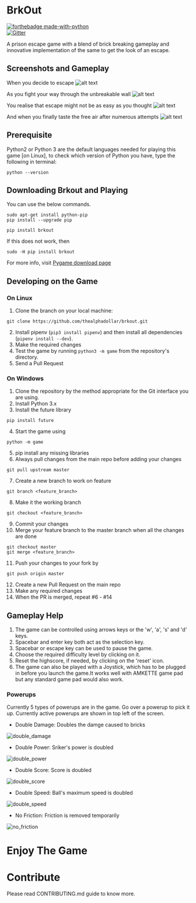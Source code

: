 # BrkOut

[![forthebadge made-with-python](http://ForTheBadge.com/images/badges/made-with-python.svg)](https://www.python.org/)<br>
[![Gitter](https://img.shields.io/gitter/room/:user/:repo.svg)](https://gitter.im/brkout_/Lobby)<br>

A prison escape game with a blend of brick breaking gameplay and innovative implementation of the same to get the look of an escape.

## Screenshots and Gameplay

When you decide to escape
![alt text](/game/assets/HomeScreen.png)

As you fight your way through the unbreakable wall
![alt text](/game/assets/MainGame.png)

You realise that escape might not be as easy as you thought
![alt text](/game/assets/LosingScreen.png)

And when you finally taste the free air after numerous attempts
![alt text](/game/assets/WinningScreen.png)

## Prerequisite

Python2 or Python 3 are the default languages needed for playing this game [on Linux], to check which version of Python you have, type the following in terminal:
```
python --version
```
## Downloading Brkout and Playing

You can use the below commands.

```
sudo apt-get install python-pip
pip install --upgrade pip
```
```
pip install brkout
```
If this does not work, then
```
sudo -H pip install brkout
```
For more info, visit [Pygame download page](http://www.pygame.org/download.shtml)

## Developing on the Game

### On Linux

1. Clone the branch on your local machine:
```
git clone https://github.com/thealphadollar/brkout.git
```
2. Install pipenv (`pip3 install pipenv`) and then install all dependencies (`pipenv install --dev`).
3. Make the required changes
4. Test the game by running `python3 -m game` from the repository's directory.
5. Send a Pull Request

### On Windows

1. Clone the repository by the method appropriate for the Git interface you are using.
2. Install Python 3.x
3. Install the future library
```
pip install future
```
4. Start the game using
```
python -m game
```
5. pip install any missing libraries
6. Always pull changes from the main repo before adding your changes
```
git pull upstream master
```
7. Create a new branch to work on feature
```
git branch <feature_branch>
```
8. Make it the working branch
```
git checkout <feature_branch>
```
9. Commit your changes
10. Merge your feature branch to the master branch when all the changes are done
```
git checkout master
git merge <feature_branch>
```
11. Push your changes to your fork by
```
git push origin master
```
12. Create a new Pull Request on the main repo
13. Make any required changes
14. When the PR is merged, repeat #6 - #14

## Gameplay Help

1. The game can be controlled using arrows keys or the 'w', 'a', 's' and 'd' keys.
2. Spacebar and enter key both act as the selection key.
3. Spacebar or escape key can be used to pause the game.
4. Choose the required difficulty level by clicking on it.
5. Reset the highscore, if needed, by clicking on the 'reset' icon.
6. The game can also be played with a Joystick, which has to be plugged in before you 
   launch the game.It works well with AMKETTE game pad but any standard game pad would also work.

### Powerups

Currently 5 types of powerups are in the game. Go over a powerup to pick it up. Currently active powerups are shown in top left of the screen.

- Double Damage: Doubles the damge caused to bricks  

![double_damage](https://user-images.githubusercontent.com/6888341/50610393-d2a1ad00-0ef8-11e9-87a1-3d9ad419bc1a.png)

- Double Power: Sriker's power is doubled  

![double_power](https://user-images.githubusercontent.com/6888341/50610396-d7666100-0ef8-11e9-9fe9-e2f85d5839e3.png)

- Double Score: Score is doubled  

![double_score](https://user-images.githubusercontent.com/6888341/50610400-da615180-0ef8-11e9-8b89-8388dc475af5.png)

- Double Speed: Ball's maximum speed is doubled  

![double_speed](https://user-images.githubusercontent.com/6888341/50610404-ddf4d880-0ef8-11e9-9384-e570aebafc4e.png)

- No Friction: Friction is removed temporarily  

![no_friction](https://user-images.githubusercontent.com/6888341/50610407-e0573280-0ef8-11e9-9c33-27492e236c54.png)


# Enjoy The Game

# Contribute

Please read CONTRIBUTING.md guide to know more.
